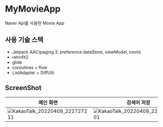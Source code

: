 # MyMovieApp
Naver Api를 사용한 Movie App

## 사용 기술 스택 
* Jetpack AAC(paging 3, preference dataStore, viewModel, room)
* retrofit2
* glide
* coroutines + flow
* ListAdapter + DiffUtil
## ScreenShot
|메인 화면|검색어 저장|
|---|---|
|![KakaoTalk_20220409_222727211](https://user-images.githubusercontent.com/83625797/162576475-83515759-97c0-4652-8a92-2e291fe6a38f.jpg)|![KakaoTalk_20220409_222727211_01](https://user-images.githubusercontent.com/83625797/162576482-d17ccd0a-4f29-4e04-b62f-6732eee0fc5c.jpg)|

